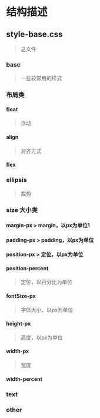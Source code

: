 # 结构描述
## style-base.css  
> 总文件  
### base  
> 一些较常用的样式  
### 布局类  
#### float  
> 浮动  
#### align  
> 对齐方式  
#### flex  

### ellipsis
> 裁剪
### size 大小类  
#### margin-px   > margin，以px为单位1  

####  padding-px   > padding，以px为单位  

####  position-px   > 定位，以px为单位  

####  position-percent  
> 定位，以百分比为单位  
####  fontSize-px  
> 字体大小，以px为单位  
####  height-px  
> 高度，以px为单位  
####  width-px  
> 宽度  
####  width-percent  

### text  
### other  
